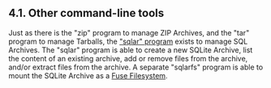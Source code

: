 ## 4\.1\. Other command\-line tools



Just as there is the "zip" program to manage ZIP Archives, and the
"tar" program to manage Tarballs, the
["sqlar" program](https://sqlite.org/sqlar) exists to manage SQL Archives.
The "sqlar" program is able to create a new SQLite Archive, list the
content of an existing archive, add or remove files from the archive,
and/or extract files from the archive.
A separate "sqlarfs" program is able to mount the SQLite Archive as
a [Fuse Filesystem](https://github.com/libfuse/libfuse).




